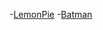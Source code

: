 -[LemonPie](https://sofrot.github.io/Frontend_1/LemonPie/)
-[Batman](https://sofrot.github.io/Frontend_1/BATMAN)

